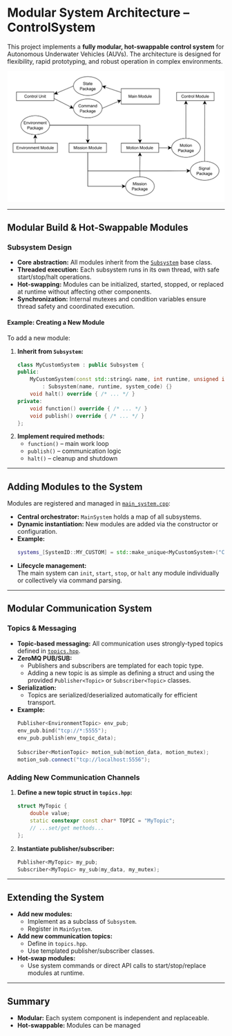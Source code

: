 # Modular System Architecture – ControlSystem

This project implements a **fully modular, hot-swappable control system** for Autonomous Underwater Vehicles (AUVs). The architecture is designed for flexibility, rapid prototyping, and robust operation in complex environments.

  ![System Architecture](media/system.png)

---

## Modular Build & Hot-Swappable Modules

### Subsystem Design

- **Core abstraction:** All modules inherit from the [`Subsystem`](include/system/subsystem.h) base class.
- **Threaded execution:** Each subsystem runs in its own thread, with safe start/stop/halt operations.
- **Hot-swapping:** Modules can be initialized, started, stopped, or replaced at runtime without affecting other components.
- **Synchronization:** Internal mutexes and condition variables ensure thread safety and coordinated execution.

#### Example: Creating a New Module

To add a new module:
1. **Inherit from `Subsystem`:**
    ```cpp
    class MyCustomSystem : public Subsystem {
    public:
        MyCustomSystem(const std::string& name, int runtime, unsigned int system_code)
            : Subsystem(name, runtime, system_code) {}
        void halt() override { /* ... */ }
    private:
        void function() override { /* ... */ }
        void publish() override { /* ... */ }
    };
    ```
2. **Implement required methods:**  
   - `function()` – main work loop
   - `publish()` – communication logic
   - `halt()` – cleanup and shutdown

---

## Adding Modules to the System

Modules are registered and managed in [`main_system.cpp`](src/system/main_system.cpp):

- **Central orchestrator:** `MainSystem` holds a map of all subsystems.
- **Dynamic instantiation:** New modules are added via the constructor or configuration.
- **Example:**
    ```cpp
    systems_[SystemID::MY_CUSTOM] = std::make_unique<MyCustomSystem>("Custom", runtime, 5);
    ```
- **Lifecycle management:**  
  The main system can `init`, `start`, `stop`, or `halt` any module individually or collectively via command parsing.

---

## Modular Communication System

### Topics & Messaging

- **Topic-based messaging:** All communication uses strongly-typed topics defined in [`topics.hpp`](include/communication/topics.hpp).
- **ZeroMQ PUB/SUB:**  
  - Publishers and subscribers are templated for each topic type.
  - Adding a new topic is as simple as defining a struct and using the provided `Publisher<Topic>` or `Subscriber<Topic>` classes.
- **Serialization:**  
  - Topics are serialized/deserialized automatically for efficient transport.
- **Example:**
    ```cpp
    Publisher<EnvironmentTopic> env_pub;
    env_pub.bind("tcp://*:5555");
    env_pub.publish(env_topic_data);

    Subscriber<MotionTopic> motion_sub(motion_data, motion_mutex);
    motion_sub.connect("tcp://localhost:5556");
    ```

### Adding New Communication Channels

1. **Define a new topic struct in `topics.hpp`:**
    ```cpp
    struct MyTopic {
        double value;
        static constexpr const char* TOPIC = "MyTopic";
        // ...set/get methods...
    };
    ```
2. **Instantiate publisher/subscriber:**
    ```cpp
    Publisher<MyTopic> my_pub;
    Subscriber<MyTopic> my_sub(my_data, my_mutex);
    ```

---

## Extending the System

- **Add new modules:**  
  - Implement as a subclass of `Subsystem`.
  - Register in `MainSystem`.
- **Add new communication topics:**  
  - Define in `topics.hpp`.
  - Use templated publisher/subscriber classes.
- **Hot-swap modules:**  
  - Use system commands or direct API calls to start/stop/replace modules at runtime.

---

## Summary

- **Modular:** Each system component is independent and replaceable.
- **Hot-swappable:** Modules can be managed